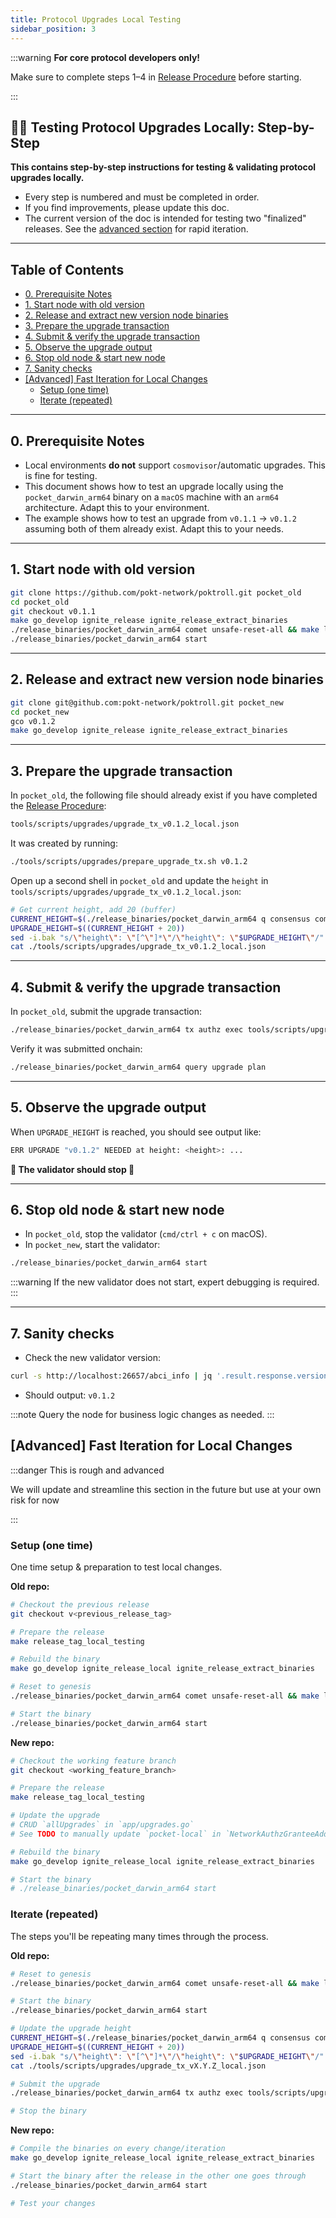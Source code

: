 ```yaml
---
title: Protocol Upgrades Local Testing
sidebar_position: 3
---
```


:::warning
**For core protocol developers only!**

Make sure to complete steps 1–4 in [Release Procedure](./2_release_procedure.md) before starting.

:::

## 📠🍝 Testing Protocol Upgrades Locally: Step-by-Step <!-- omit in toc -->

**This contains step-by-step instructions for testing & validating protocol upgrades locally.**

- Every step is numbered and must be completed in order.
- If you find improvements, please update this doc.
- The current version of the doc is intended for testing two "finalized" releases. See the [advanced section](#advanced-fast-iteration-for-local-changes) for rapid iteration.

---

## Table of Contents <!-- omit in toc -->

- [0. Prerequisite Notes](#0-prerequisite-notes)
- [1. Start node with old version](#1-start-node-with-old-version)
- [2. Release and extract new version node binaries](#2-release-and-extract-new-version-node-binaries)
- [3. Prepare the upgrade transaction](#3-prepare-the-upgrade-transaction)
- [4. Submit \& verify the upgrade transaction](#4-submit--verify-the-upgrade-transaction)
- [5. Observe the upgrade output](#5-observe-the-upgrade-output)
- [6. Stop old node \& start new node](#6-stop-old-node--start-new-node)
- [7. Sanity checks](#7-sanity-checks)
- [\[Advanced\] Fast Iteration for Local Changes](#advanced-fast-iteration-for-local-changes)
  - [Setup (one time)](#setup-one-time)
  - [Iterate (repeated)](#iterate-repeated)

---

## 0. Prerequisite Notes

- Local environments **do not** support `cosmovisor`/automatic upgrades. This is fine for testing.
- This document shows how to test an upgrade locally using the `pocket_darwin_arm64` binary on a `macOS` machine with an `arm64` architecture. Adapt this to your environment.
- The example shows how to test an upgrade from `v0.1.1` → `v0.1.2` assuming both of them already exist. Adapt this to your needs.

---

## 1. Start node with old version

```bash
git clone https://github.com/pokt-network/poktroll.git pocket_old
cd pocket_old
git checkout v0.1.1
make go_develop ignite_release ignite_release_extract_binaries
./release_binaries/pocket_darwin_arm64 comet unsafe-reset-all && make localnet_regenesis
./release_binaries/pocket_darwin_arm64 start
```

---

## 2. Release and extract new version node binaries

```bash
git clone git@github.com:pokt-network/poktroll.git pocket_new
cd pocket_new
gco v0.1.2
make go_develop ignite_release ignite_release_extract_binaries
```

---

## 3. Prepare the upgrade transaction

In `pocket_old`, the following file should already exist if you have completed the [Release Procedure](2_release_procedure.md):

```bash
tools/scripts/upgrades/upgrade_tx_v0.1.2_local.json
```

It was created by running:

```bash
./tools/scripts/upgrades/prepare_upgrade_tx.sh v0.1.2
```

Open up a second shell in `pocket_old` and update the `height` in `tools/scripts/upgrades/upgrade_tx_v0.1.2_local.json`:

```bash
# Get current height, add 20 (buffer)
CURRENT_HEIGHT=$(./release_binaries/pocket_darwin_arm64 q consensus comet block-latest -o json | jq '.sdk_block.last_commit.height' | tr -d '"')
UPGRADE_HEIGHT=$((CURRENT_HEIGHT + 20))
sed -i.bak "s/\"height\": \"[^\"]*\"/\"height\": \"$UPGRADE_HEIGHT\"/" tools/scripts/upgrades/upgrade_tx_v0.1.2_local.json
cat ./tools/scripts/upgrades/upgrade_tx_v0.1.2_local.json
```

---

## 4. Submit & verify the upgrade transaction

In `pocket_old`, submit the upgrade transaction:

```bash
./release_binaries/pocket_darwin_arm64 tx authz exec tools/scripts/upgrades/upgrade_tx_v0.1.2_local.json --yes --from=pnf
```

Verify it was submitted onchain:

```bash
./release_binaries/pocket_darwin_arm64 query upgrade plan
```

---

## 5. Observe the upgrade output

When `UPGRADE_HEIGHT` is reached, you should see output like:

```bash
ERR UPGRADE "v0.1.2" NEEDED at height: <height>: ...
```

**🛑 The validator should stop 🛑**

---

## 6. Stop old node & start new node

- In `pocket_old`, stop the validator (`cmd/ctrl + c` on macOS).
- In `pocket_new`, start the validator:

```bash
./release_binaries/pocket_darwin_arm64 start
```

:::warning
If the new validator does not start, expert debugging is required.
:::

---

## 7. Sanity checks

- Check the new validator version:

```bash
curl -s http://localhost:26657/abci_info | jq '.result.response.version'
```

- Should output: `v0.1.2`

:::note
Query the node for business logic changes as needed.
:::

## [Advanced] Fast Iteration for Local Changes

:::danger This is rough and advanced

We will update and streamline this section in the future but use at your own risk for now

:::

### Setup (one time)

One time setup & preparation to test local changes.

**Old repo:**

```bash
# Checkout the previous release
git checkout v<previous_release_tag>

# Prepare the release
make release_tag_local_testing

# Rebuild the binary
make go_develop ignite_release_local ignite_release_extract_binaries

# Reset to genesis
./release_binaries/pocket_darwin_arm64 comet unsafe-reset-all && make localnet_regenesis

# Start the binary
./release_binaries/pocket_darwin_arm64 start
```

**New repo:**

```bash
# Checkout the working feature branch
git checkout <working_feature_branch>

# Prepare the release
make release_tag_local_testing

# Update the upgrade
# CRUD `allUpgrades` in `app/upgrades.go`
# See TODO to manually update `pocket-local` in `NetworkAuthzGranteeAddress`

# Rebuild the binary
make go_develop ignite_release_local ignite_release_extract_binaries

# Start the binary
# ./release_binaries/pocket_darwin_arm64 start
```

### Iterate (repeated)

The steps you'll be repeating many times through the process.

**Old repo:**

```bash
# Reset to genesis
./release_binaries/pocket_darwin_arm64 comet unsafe-reset-all && make localnet_regenesis

# Start the binary
./release_binaries/pocket_darwin_arm64 start

# Update the upgrade height
CURRENT_HEIGHT=$(./release_binaries/pocket_darwin_arm64 q consensus comet block-latest -o json | jq '.sdk_block.last_commit.height' | tr -d '"')
UPGRADE_HEIGHT=$((CURRENT_HEIGHT + 20))
sed -i.bak "s/\"height\": \"[^\"]*\"/\"height\": \"$UPGRADE_HEIGHT\"/" tools/scripts/upgrades/upgrade_tx_v0.1.2_local.json
cat ./tools/scripts/upgrades/upgrade_tx_vX.Y.Z_local.json

# Submit the upgrade
./release_binaries/pocket_darwin_arm64 tx authz exec tools/scripts/upgrades/upgrade_tx_vX.Y.Z_local.json --yes --from=pnf

# Stop the binary
```

**New repo:**

```bash
# Compile the binaries on every change/iteration
make go_develop ignite_release_local ignite_release_extract_binaries

# Start the binary after the release in the other one goes through
./release_binaries/pocket_darwin_arm64 start

# Test your changes
```
